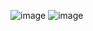 ![image](https://github.com/user-attachments/assets/e866cdf2-7e75-4d1d-a8a2-c146591167cf)
![image](https://github.com/user-attachments/assets/129237df-454d-4781-930e-58be96e55f97)
